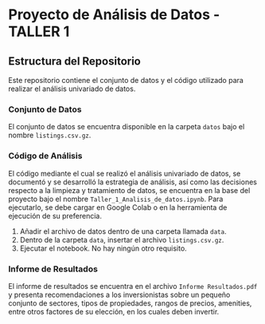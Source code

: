 # Proyecto de Análisis de Datos - TALLER 1

## Estructura del Repositorio

Este repositorio contiene el conjunto de datos y el código utilizado para realizar el análisis univariado de datos.

### Conjunto de Datos
El conjunto de datos se encuentra disponible en la carpeta `datos` bajo el nombre `listings.csv.gz`.

### Código de Análisis
El código mediante el cual se realizó el análisis univariado de datos, se documentó y se desarrolló la estrategia de análisis, así como las decisiones respecto a la limpieza y tratamiento de datos, se encuentra en la base del proyecto bajo el nombre `Taller_1_Analisis_de_datos.ipynb`. Para ejecutarlo, se debe cargar en Google Colab o en la herramienta de ejecución de su preferencia. 

1. Añadir el archivo de datos dentro de una carpeta llamada `data`.
2. Dentro de la carpeta `data`, insertar el archivo `listings.csv.gz`.
3. Ejecutar el notebook. No hay ningún otro requisito.

### Informe de Resultados
El informe de resultados se encuentra en el archivo `Informe Resultados.pdf` y presenta recomendaciones a los inversionistas sobre un pequeño conjunto de sectores, tipos de propiedades, rangos de precios, amenities, entre otros factores de su elección, en los cuales deben invertir.
